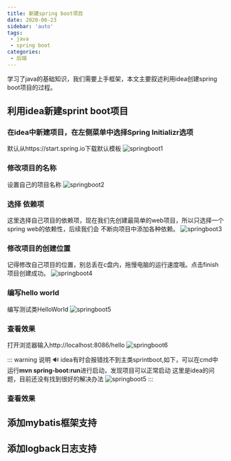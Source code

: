 ```yaml
---
title: 新建spring boot项目
date: 2020-06-23
sidebar: 'auto'
tags:
 - java
 - spring boot
categories:
 - 后端
---
```


学习了java的基础知识，我们需要上手框架，本文主要叙述利用idea创建spring boot项目的过程。

## 利用idea新建sprint boot项目

### 在idea中新建项目，在左侧菜单中选择Spring Initializr选项
默认从https://start.spring.io下载默认模板
![springboot1](~@Backend/Java/images/initSpring1.png)

### 修改项目的名称
设置自己的项目名称
![springboot2](~@Backend/Java/images/initSpring2.png)

### 选择 依赖项
这里选择自己项目的依赖项，现在我们先创建最简单的web项目，所以只选择一个spring web的依赖性，后续我们会
不断向项目中添加各种依赖。
![springboot3](~@Backend/Java/images/initSpring3.png)

### 修改项目的创建位置
记得修改自己项目的位置，别总丢在c盘内，拖慢电脑的运行速度哦。点击finish项目创建成功。
![springboot4](~@Backend/Java/images/initSpring4.png)

### 编写hello world
编写测试类HelloWorld
![springboot5](~@Backend/Java/images/initSpring5.png)

### 查看效果
打开浏览器输入http://localhost:8086/hello
![springboot6](~@Backend/Java/images/initSpring6.png)


::: warning 说明
:loud_sound:
idea有时会报错找不到主类sprintboot,如下，可以在cmd中运行**mvn spring-boot:run**进行启动，发现项目可以正常启动
这里是idea的问题，目前还没有找到很好的解决办法
![springboot5](~@Backend/Java/images/error.png)
:::

### 查看效果


## 添加mybatis框架支持


## 添加logback日志支持